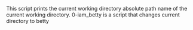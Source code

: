 This script prints the current working directory absolute path name of the current working directory.
0-iam_betty is a script that changes current directory to betty
